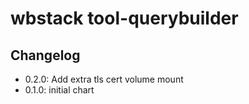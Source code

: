 # wbstack tool-querybuilder

## Changelog
- 0.2.0: Add extra tls cert volume mount
- 0.1.0: initial chart
